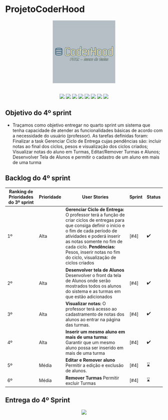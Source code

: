 # ProjetoCoderHood

<p align="center"> <img width="200px" height="200px" src="Coderhood.jpg"/> </p>
<br id="topo">

<div align="center">
    
  <img src="https://img.shields.io/badge/GIT-E44C30?style=for-the-badge&logo=git&logoColor=white" />
  <img src="https://img.shields.io/badge/GitHub-100000?style=for-the-badge&logo=github&logoColor=white"/>
  <img src="https://img.shields.io/badge/HTML5-151515?style=for-the-badge&logo=html5&logoColor=602D9B"/>
  <img src="https://img.shields.io/badge/CSS3-151515?style=for-the-badge&logo=css3&logoColor=602D9B"/>
  <img src="https://img.shields.io/badge/JavaScript-151515?style=for-the-badge&logo=javascript&logoColor=602D9B"/>
  <img src="https://img.shields.io/badge/Python-151515?style=for-the-badge&logo=python&logoColor=602D9B"/>
  <img src="https://img.shields.io/badge/Flask-151515?style=for-the-badge&logo=flask&logoColor=602D9B"/>
  <img src="https://img.shields.io/badge/VSCode-0078D4?style=for-the-badge&logo=visual%20studio%20code&logoColor=white" />
    
</div>


## Objetivo do 4º sprint

* Traçamos como objetivo entregar no quarto sprint um sistema que tenha capacidade de atender as funcionalidades básicas de acordo com a necessidade do usuário (professor). As tarefas definidas foram: Finalizar a task Gerenciar Ciclo de Entrega cujas pendências são: incluir notas ao final dos ciclos, pesos e visualização dos ciclos criados; Visualizar notas do aluno em Turmas, Editar/Remover Turmas e Alunos; Desenvolver Tela de Alunos e permitir o cadastro de um aluno em mais de uma turma

## Backlog do 4º sprint


| Ranking de Prioridades do 3º sprint | Prioridade | User Stories | Sprint | Status |
| ------------- | ------------- | ------------- | ------------- | ------------- |
| 1º | Alta |  **Gerenciar Ciclo de Entrega:** O professor terá a função de criar ciclos de entregas para que consiga definir o início e o fim de cada período de atividades e poderá inserir as notas somente no fim de cada ciclo. **Pendências:** Pesos, inserir notas no fim do ciclo, visualização de ciclos criados  | [#4]  |✔️| 
| 2º | Alta | **Desenvolver tela de Alunos** Desenvolver o front da tela de Alunos onde serão mostrados todos os alunos do sistema e as turmas em que estão adicionados | [#4]  |✔️| 
| 3º | Alta | **Visualizar notas:** O professor terá acesso ao cadastramento de notas dos alunos ao entrar na página das turmas.	| [#4]  |✔️| 
| 4º | Alta |  **Inserir um mesmo aluno em mais de uma turma:** Garantir que um mesmo aluno possa ser inserido em mais de uma turma | [#4]  |✔️| 
| 5º | Média | **Editar e Remover aluno** Permitir a edição e exclusão de alunos. | [#4]  |⌛| 
| 6º | Média | **Remover Turmas** Permitir excluir Turmas | [#4]  |⌛| 





## Entrega do 4º Sprint

<p align="center"> <img src="https://github.com/CoderHood-Fatec/ProjetoCoderHood/blob/main/Sprints_docs/Vídeo%20sem%20título%20‐%20Feito%20com%20o%20Clipchamp%20(1).gif"/> </p>
